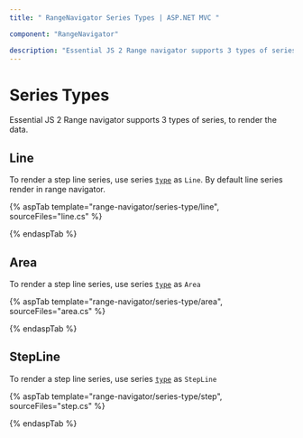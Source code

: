 ```yaml
---
title: " RangeNavigator Series Types | ASP.NET MVC "

component: "RangeNavigator"

description: "Essential JS 2 Range navigator supports 3 types of series, to render the data."
---
```


# Series Types

Essential JS 2 Range navigator supports 3 types of series, to render the data.

<!-- markdownlint-disable MD036 -->

## Line

<!-- markdownlint-disable MD036 -->

To render a step line series, use series [`type`](https://help.syncfusion.com/cr/aspnetcore-js2/Syncfusion.EJ2.Charts.RangeNavigatorType.html) as `Line`. By default line series render in range navigator.

{% aspTab template="range-navigator/series-type/line", sourceFiles="line.cs" %}

{% endaspTab %}

## Area

To render a step line series, use series [`type`](https://help.syncfusion.com/cr/aspnetcore-js2/Syncfusion.EJ2.Charts.RangeNavigatorType.html) as `Area`

{% aspTab template="range-navigator/series-type/area", sourceFiles="area.cs" %}

{% endaspTab %}

## StepLine

To render a step line series, use series [`type`](https://help.syncfusion.com/cr/aspnetcore-js2/Syncfusion.EJ2.Charts.RangeNavigatorType.html) as `StepLine`

{% aspTab template="range-navigator/series-type/step", sourceFiles="step.cs" %}

{% endaspTab %}